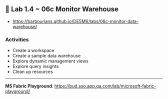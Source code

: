 ## 🧪 Lab 1.4 ~ 06c Monitor Warehouse

- https://barbourians.github.io/DE5M6/labs/06c-monitor-data-warehouse/

### Activities

- Create a workspace
- Create a sample data warehouse
- Explore dynamic management views
- Explore query insights
- Clean up resources

<hr>

**MS Fabric Playground**: https://bud.sso.app.qa.com/lab/microsoft-fabric-playground/
